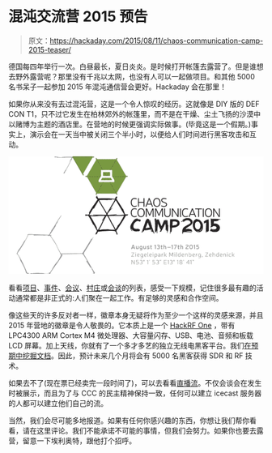 # 混沌交流营 2015 预告

> 原文：<https://hackaday.com/2015/08/11/chaos-communication-camp-2015-teaser/>

德国每四年举行一次。白昼最长，夏日炎炎。是时候打开帐篷去露营了。但是谁想去野外露营呢？那里没有千兆以太网，也没有人可以一起做项目。和其他 5000 名书呆子一起参加 2015 年混沌通信营会更好。Hackaday 会在那里！

如果你从来没有去过混沌营，这是一个令人惊叹的经历。这就像是 DIY 版的 DEF CON T1，只不过它发生在柏林郊外的帐篷里，而不是在干燥、尘土飞扬的沙漠中以赌博为主题的酒店里。在营地的时候更强调实际做事。(毕竟这是一个假期。)事实上，演示会在一天当中被关闭三个半小时，以便给人们时间进行黑客攻击和互动。

[![Cccamp15-poster-preview_title](img/979775f1b99448d43ed4f5362b66d0eb.png)](https://hackaday.com/wp-content/uploads/2015/08/cccamp15-poster-preview_title.jpg)

看看[项目](https://events.ccc.de/camp/2015/wiki/Static:Projects)、[事件](https://events.ccc.de/camp/2015/Fahrplan/events.html)、[会议](https://events.ccc.de/camp/2015/wiki/Static:Self-organized_Sessions)、[村庄](https://events.ccc.de/camp/2015/wiki/Static:Villages)或[会谈](https://events.ccc.de/camp/2015/Fahrplan/schedule.html)的列表，感受一下规模，记住很多最有趣的活动通常都是非正式的:人们聚在一起工作。有足够的灵感和合作空间。

像这些天的许多反对者一样，徽章本身无疑将作为至少一个这样的灵感来源，并且 2015 年营地的徽章是令人敬畏的。它本质上是一个 [HackRF One](https://greatscottgadgets.com/hackrf/) ，带有 LPC4300 ARM Cortex M4 微处理器、大容量闪存、USB、电池、音频和板载 LCD 屏幕。加上天线，你就有了一个多才多艺的独立无线电黑客平台。我们[在预期中挖掘文档](https://rad1o.badge.events.ccc.de/start)。因此，预计未来几个月将会有 5000 名黑客获得 SDR 和 RF 技术。

如果去不了(现在票已经卖完一段时间了)，可以去看看[直播流](https://streaming.media.ccc.de/)。不仅会谈会在发生时被展示，而且为了与 CCC 的民主精神保持一致，任何可以建立 icecast 服务器的人都可以建立他们自己的流。

当然，我们会尽可能多地报道。如果有任何你感兴趣的东西，你想让我们帮你看看，请在这里评论。我们不能承诺不可能的事情，但我们会努力。如果你也要去露营，留意一下埃利奥特，跟他打个招呼。